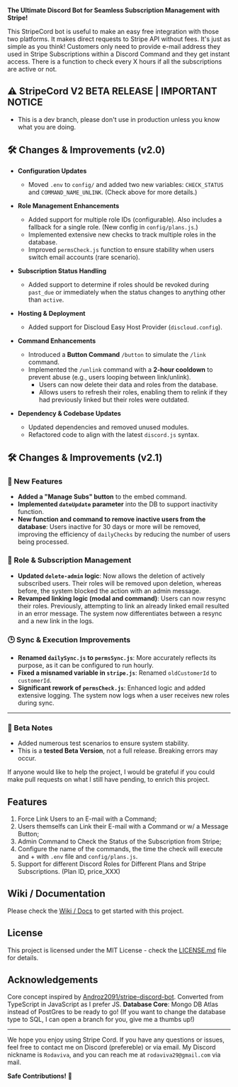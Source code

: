 **The Ultimate Discord Bot for Seamless Subscription Management with Stripe!**

This StripeCord bot is useful to make an easy free integration with those two platforms. It makes direct requests to Stripe API without fees. It's just as simple as you think! Customers only need to provide e-mail address they used in Stripe Subscriptions within a Discord Command and they get instant access. There is a function to check every X hours if all the subscriptions are active or not.

## :warning: StripeCord V2 BETA RELEASE | IMPORTANT NOTICE

- This is a dev branch, please don't use in production unless you know what you are doing.

## 🛠 Changes & Improvements (v2.0)

- **Configuration Updates**  
  - Moved `.env` to `config/` and added two new variables: `CHECK_STATUS` and `COMMAND_NAME_UNLINK`. (Check above for more details.)  

- **Role Management Enhancements**  
  - Added support for multiple role IDs (configurable). Also includes a fallback for a single role. (New config in `config/plans.js`.)  
  - Implemented extensive new checks to track multiple roles in the database.  
  - Improved `permsCheck.js` function to ensure stability when users switch email accounts (rare scenario).  

- **Subscription Status Handling**  
  - Added support to determine if roles should be revoked during `past_due` or immediately when the status changes to anything other than `active`.  

- **Hosting & Deployment**  
  - Added support for Discloud Easy Host Provider (`discloud.config`).  

- **Command Enhancements**  
  - Introduced a **Button Command** `/button` to simulate the `/link` command.  
  - Implemented the `/unlink` command with a **2-hour cooldown** to prevent abuse (e.g., users looping between link/unlink).  
    - Users can now delete their data and roles from the database.  
    - Allows users to refresh their roles, enabling them to relink if they had previously linked but their roles were outdated.  

- **Dependency & Codebase Updates**  
  - Updated dependencies and removed unused modules.  
  - Refactored code to align with the latest `discord.js` syntax.

## 🛠 Changes & Improvements (v2.1)

### 🔧 New Features
- **Added a "Manage Subs" button** to the embed command.
- **Implemented `dateUpdate` parameter** into the DB to support inactivity function.
- **New function and command to remove inactive users from the database**: Users inactive for 30 days or more will be removed, improving the efficiency of `dailyChecks` by reducing the number of users being processed.

### 🔄 Role & Subscription Management
- **Updated `delete-admin` logic**: Now allows the deletion of actively subscribed users. Their roles will be removed upon deletion, whereas before, the system blocked the action with an admin message.
- **Revamped linking logic (modal and command)**: Users can now resync their roles. Previously, attempting to link an already linked email resulted in an error message. The system now differentiates between a resync and a new link in the logs.

### 🕒 Sync & Execution Improvements
- **Renamed `dailySync.js` to `permsSync.js`**: More accurately reflects its purpose, as it can be configured to run hourly.
- **Fixed a misnamed variable in `stripe.js`**: Renamed `oldCustomerId` to `customerId`.
- **Significant rework of `permsCheck.js`**: Enhanced logic and added extensive logging. The system now logs when a user receives new roles during sync.

---

### 🧪 Beta Notes  
- Added numerous test scenarios to ensure system stability.  
- This is a **tested Beta Version**, not a full release. Breaking errors may occur.

If anyone would like to help the project, I would be grateful if you could make pull requests on what I still have pending, to enrich this project.

## Features

1. Force Link Users to an E-mail with a Command;
2. Users themselfs can Link their E-mail with a Command or w/ a Message Button;
3. Admin Command to Check the Status of the Subscription from Stripe;
4. Configure the name of the commands, the time the check will execute and + with `.env` file and `config/plans.js`.
5. Support for different Discord Roles for Different Plans and Stripe Subscriptions. (Plan ID, price_XXX)

## Wiki / Documentation

Please check the [Wiki / Docs](https://github.com/Rodaviva29/StripeCord/wiki) to get started with this project.

## License

This project is licensed under the MIT License - check the [LICENSE.md](LICENSE.md) file for details.

## Acknowledgements

Core concept inspired by [Androz2091/stripe-discord-bot](https://github.com/Androz2091/stripe-discord-bot). Converted from TypeScript in JavaScript as I prefer JS.
**Database Core**: Mongo DB Atlas instead of PostGres to be ready to go! (If you want to change the database type to SQL, I can open a branch for you, give me a thumbs up!)

---

We hope you enjoy using Stripe Cord. If you have any questions or issues, feel free to contact me on Discord (prefereble) or via email. My Discord nickname is `Rodaviva`, and you can reach me at `rodaviva29@gmail.com` via mail.

**Safe Contributions!** 💸
